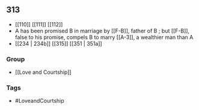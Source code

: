 ## 313
- [[110]] [[111]] [[112]] 
- A has been promised B in marriage by [[F-B]], father of B ; but [[F-B]], false to his promise, compels B to marry [[A-3]], a wealthier man than A
- [[234 | 234b]] [[315]] [[351 | 351a]] 


### Group
- [[Love and Courtship]]

### Tags
- #LoveandCourtship

